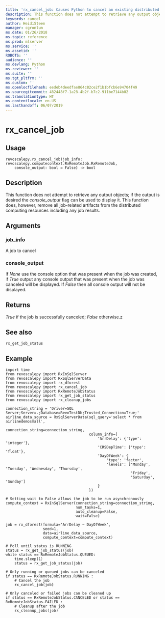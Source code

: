 ```yaml
---
title: 'rx_cancel_job: Causes Python to cancel an existing distributed computing job (revoscalepy)'
description: This function does not attempt to retrieve any output objects; if the output is desired the console_output flag can be used to display it.  This function does, however, remove all job-related artifacts from the distributed computing resources including any job results.
keywords: cancel
author: HeidiSteen
manager: cgronlun
ms.date: 01/26/2018
ms.topic: reference
ms.prod: mlserver
ms.service: ''
ms.assetid: ''
ROBOTS: ''
audience: ''
ms.devlang: Python
ms.reviewer: ''
ms.suite: ''
ms.tgt_pltfrm: ''
ms.custom: ''
ms.openlocfilehash: eedeb4deedfae864c82ce2f1b1bfcb6e94704f49
ms.sourcegitcommit: 482448f7-1a28-4b2f-b7c2-911be7144b02
ms.translationtype: HT
ms.contentlocale: en-US
ms.lasthandoff: 06/07/2019
---
```

# <a name="rxcanceljob"></a>rx_cancel_job


 


## <a name="usage"></a>Usage



```
revoscalepy.rx_cancel_job(job_info: revoscalepy.computecontext.RxRemoteJob.RxRemoteJob,
    console_output: bool = False) -> bool
```





## <a name="description"></a>Description

This function does not attempt to retrieve any output objects; if the output is desired the *console_output* flag can be used to display it.  This function does, however, remove all job-related artifacts from the distributed computing resources including any job results.


## <a name="arguments"></a>Arguments


### <a name="jobinfo"></a>job_info

A job to cancel


### <a name="consoleoutput"></a>console_output

If *None* use the console option that was present when the job was created, if *True* output any console output that was present when the job was canceled will be displayed.  If *False* then all console output will not be displayed.


## <a name="returns"></a>Returns

*True* if the job is successfully canceled; *False* otherwise.z


## <a name="see-also"></a>See also

`rx_get_job_status`


## <a name="example"></a>Example



```
import time
from revoscalepy import RxInSqlServer
from revoscalepy import RxSqlServerData
from revoscalepy import rx_dforest
from revoscalepy import rx_cancel_job
from revoscalepy import RxRemoteJobStatus
from revoscalepy import rx_get_job_status
from revoscalepy import rx_cleanup_jobs

connection_string = 'Driver=SQL Server;Server=.;Database=RevoTestDb;Trusted_Connection=True;'
airline_data_source = RxSqlServerData(sql_query='select * from airlinedemosmall',
                                      connection_string=connection_string,
                                      column_info={
                                          'ArrDelay': {'type': 'integer'},
                                          'CRSDepTime': {'type': 'float'},
                                          'DayOfWeek': {
                                              'type': 'factor',
                                              'levels': ['Monday', 'Tuesday', 'Wednesday', 'Thursday',
                                                         'Friday',
                                                         'Saturday', 'Sunday']
                                          }
                                      })

# Setting wait to False allows the job to be run asynchronously
compute_context = RxInSqlServer(connection_string=connection_string,
                                num_tasks=1,
                                auto_cleanup=False,
                                wait=False)

job = rx_dforest(formula='ArrDelay ~ DayOfWeek',
                 seed=1,
                 data=airline_data_source,
                 compute_context=compute_context)

# Poll until status is RUNNING
status = rx_get_job_status(job)
while status == RxRemoteJobStatus.QUEUED:
    time.sleep(1)
    status = rx_get_job_status(job)

# Only running or queued jobs can be canceled
if status == RxRemoteJobStatus.RUNNING :
    # Cancel the job
    rx_cancel_job(job)

# Only canceled or failed jobs can be cleaned up
if status == RxRemoteJobStatus.CANCELED or status == RxRemoteJobStatus.FAILED :
    # Cleanup after the job
    rx_cleanup_jobs(job)
```

